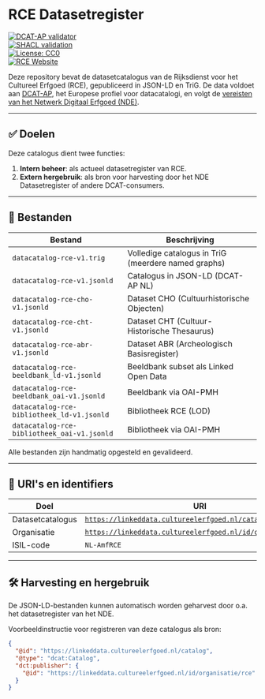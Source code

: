 # RCE Datasetregister

[![DCAT-AP validator](https://img.shields.io/badge/validate-DCAT--AP-blue)](https://data.vlaanderen.be/validator/dcat-ap/)  
[![SHACL validation](https://img.shields.io/badge/validate-SHACL-green)](https://shacl.org/playground/)  
[![License: CC0](https://img.shields.io/badge/license-CC0--1.0-lightgrey.svg)](https://creativecommons.org/publicdomain/zero/1.0/)  
[![RCE Website](https://img.shields.io/badge/org-cultureelerfgoed.nl-blue)](https://www.cultureelerfgoed.nl)

Deze repository bevat de datasetcatalogus van de Rijksdienst voor het Cultureel Erfgoed (RCE), gepubliceerd in JSON-LD en TriG. De data voldoet aan [DCAT-AP](https://data.europa.eu/eli/dcat-ap/2.0.1), het Europese profiel voor datacatalogi, en volgt de [vereisten van het Netwerk Digitaal Erfgoed (NDE)](https://docs.nde.nl/requirements-datasets/).

---

## ✅ Doelen

Deze catalogus dient twee functies:

1. **Intern beheer**: als actueel datasetregister van RCE.
2. **Extern hergebruik**: als bron voor harvesting door het NDE Datasetregister of andere DCAT-consumers.

---

## 📁 Bestanden

| Bestand                                         | Beschrijving                                       |
|------------------------------------------------|----------------------------------------------------|
| `datacatalog-rce-v1.trig`                      | Volledige catalogus in TriG (meerdere named graphs) |
| `datacatalog-rce-v1.jsonld`                    | Catalogus in JSON-LD (DCAT-AP NL)                 |
| `datacatalog-rce-cho-v1.jsonld`                | Dataset CHO (Cultuurhistorische Objecten)         |
| `datacatalog-rce-cht-v1.jsonld`                | Dataset CHT (Cultuur-Historische Thesaurus)     |
| `datacatalog-rce-abr-v1.jsonld`                | Dataset ABR (Archeologisch Basisregister)         |
| `datacatalog-rce-beeldbank_ld-v1.jsonld`       | Beeldbank subset als Linked Open Data             |
| `datacatalog-rce-beeldbank_oai-v1.jsonld`      | Beeldbank via OAI-PMH                             |
| `datacatalog-rce-bibliotheek_ld-v1.jsonld`     | Bibliotheek RCE (LOD)                             |
| `datacatalog-rce-bibliotheek_oai-v1.jsonld`    | Bibliotheek via OAI-PMH                           |

Alle bestanden zijn handmatig opgesteld en gevalideerd.

---

## 🧩 URI's en identifiers

| Doel                     | URI                                                                 |
|--------------------------|----------------------------------------------------------------------|
| Datasetcatalogus         | [`https://linkeddata.cultureelerfgoed.nl/catalog`](https://linkeddata.cultureelerfgoed.nl/catalog) |
| Organisatie              | [`https://linkeddata.cultureelerfgoed.nl/id/organisatie/rce`](https://linkeddata.cultureelerfgoed.nl/id/organisatie/rce) |
| ISIL-code                | `NL-AmfRCE`                                                          |

---

## 🛠️ Harvesting en hergebruik

De JSON-LD-bestanden kunnen automatisch worden geharvest door o.a. het datasetregister van het NDE.

Voorbeeldinstructie voor registreren van deze catalogus als bron:

```json
{
  "@id": "https://linkeddata.cultureelerfgoed.nl/catalog",
  "@type": "dcat:Catalog",
  "dct:publisher": {
    "@id": "https://linkeddata.cultureelerfgoed.nl/id/organisatie/rce"
  }
}
